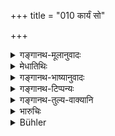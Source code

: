 +++
title = "010 कार्यं सो"

+++

<details><summary>गङ्गानथ-मूलानुवादः</summary>

For the proper fulfilment of his duty, he assumes many forms re peatedly, after having carefully considered the nature of his business, his power and the conditions of time and place.—(10)
</details>

<details><summary>मेधातिथिः</summary>

नैतन् मन्तव्यं बन्धुर् मे राजा सुहृद् वेति । 

- कस्य राज भवेन् मित्रं कानि मित्राणी राजनि ।

प्रयोजनापेक्षया च शत्रौ मित्रवद् आचरन्ति मित्रे शत्रुवत् । तथाशक्ताः कंचिद् अपराधं क्षमन्ते, **शक्तिं** प्राप्योन्मूलयन्ति । एवं **देशकालाव्** अपि । अतो **धर्मसिद्ध्यर्थं** कार्यसिद्ध्यर्थं **विश्वरूपं** कुरुते । क्षणान् मित्रं क्षणेन शत्रुः, नैकरूप एव राजा भवति । अतो न विश्वसितव्यं राजनि । मैत्राद् वाल्लभ्यात् सौजन्याद् वा तत्तुल्यवयोदृष्ट्या न वर्तितव्यम्, अपि तु सर्वदा नयेन द्रष्टव्यः ॥ ७.१० ॥
</details>

<details><summary>गङ्गानथ-भाष्यानुवादः</summary>

One should never think that the King is his relation or friend. ‘To whom is the King ever a friend, and who are friends to the King?’ (as the saying goes).

Under the exigencies of business, Kings treat a friend as their enemy, or an enemy as their friend. Similarly when they feel that they are not sufficiently strong, they condone faults; and as soon as they feel strong enough, they destroy the culprit. Similarly he acts according to the exigencies of time and place.

Thus ‘*for the due fulfilment of hie duty*’—*i.e*., for the accomplishment of his business —‘*he assumes many forms*’. In a moment he becomes a friend, and in a moment an enemy; the King never remains uniform.

For this reason one should never trust the King; that is, either by reason of friendship, or of kindness, or of good nature, or of sameness of age, one should not behave towards him as an equal. He should always be treated with caution.—(10)
</details>

<details><summary>गङ्गानथ-टिप्पन्यः</summary>

This verse is quoted in *Parāśaramādhava* (Ācāra, p. 392); in the same
work (Vyavahāra, p. 6);—and in *Vīramitrodaya* (Rājanīti, p. 18), which
adds the following notes:—‘*Kāryam*’ means ‘fitness for being pardoned
or punished’,—‘*śakti*’ is ‘capacity’,—‘*deśa*’ means ‘remoteness or
proximity’,—‘*kālam*’ refers to times of scarcity or opulence;—having
considered all this, he assumes various forms;—*i*. *e*., in a moment he
is pleased, and in a moment displeased; when he finds a man weak, he
becomes forgiving and if the man is strong, he uproots him, *i.e*., he
assumes a friendly, inimical or disinterested attitude in accordance
with the considerations of state.
</details>

<details><summary>गङ्गानथ-तुल्य-वाक्यानि</summary>

**(verses 7.3-13)  
**

See Comparative notes for [Verse
7.3](http://www.wisdomlib.org/hinduism/book/manusmriti-with-the-commentary-of-medhatithi/d/doc200663.html#comparative-notes "English translation of verse").
</details>

<details><summary>भारुचिः</summary>

अतश् चासौ वाल्लभ्यान् मैत्र्यात् स्वाजन्यद्वारेण वा नावमन्तव्यः ॥ ७.१० ॥

_यतश् च तस्य सम्यग् उपचरितस्य-_
</details>

<details><summary>Bühler</summary>

010	Having fully considered the purpose, (his) power, and the place and the time, he assumes by turns many (different) shapes for the complete attainment of justice.
</details>
